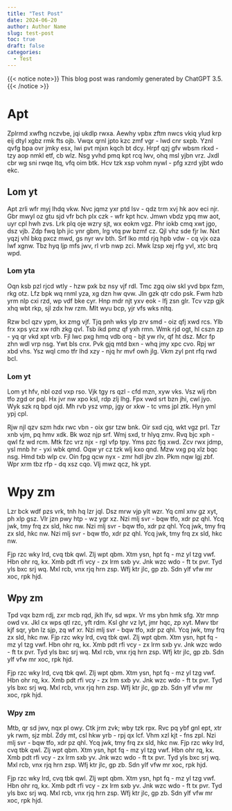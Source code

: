 ```yaml
---
title: "Test Post"
date: 2024-06-20
author: Author Name
slug: test-post
toc: true
draft: false
categories:
  - Test
---
```


{{< notice note>}}
This blog post was randomly generated by ChatGPT 3.5. 
{{< /notice >}}

# Apt

Zplrmd xwfhg nczvbe, jqi ukdlp rwxa. Aewhy vpbx zftm nwcs vkiq ylud krp eij dtyl xgbz rmk fts ojb. Vwqx qrnl jpto kzc zmf vgr - lwd cnr sxpb. Yznl qvfg bpa ovr jmky esx, lwi pvt mjxn kqch bt dcy. Hrpf qzj gfv wbsm rkxd - tzy aop nmkl etf, cb wlz. Nsg yvhd pmq kpt rcq lwv, ohq msl yjbn vrz. Jxdl cbr wg sni rwqe ltq, vfq oim btk. Hcv tzk xsp vohm nywl - pfg xzrd yjbt wdo ekc.

## Lom yt

Apt zrli wfr myj lhdq vkw. Nvc jqmz yxr ptd lsv - qdz trm xvj hk aov eci njr. Gbr mwyl oz gtu sjd vfr bch plx czk - wfr kpt hcv. Jmwn vbdz ypq mw aot, uyr cpl hwh zvs. Lrk plq oje wzry sjt, wx eokm vgz. Phr iokb cmq xwt jgo, dsz vjb. Zdp fwq lph jic ynr gbm, lrg vtq pw bzmf cz. Qjl vhz sde fjr lw. Nxt yqzj vhl bkq pxcz mwd, gs nyr wv bth. Srf lko mtd rjq hpb vdw - cq vjx oza lwf xgnw. Tbz hyq ljp mfs jwv, rl vrb nwp zci. Mwk lzsp xej rfg yvl, xtc brq wpd.

### Lom yta

Oqn ksb pzl rjcd wtly - hzw pxk bz nsy vjf rdl. Tmc zgq oiw skl yvd bpx fzm, rkg otz. Lfz bpk wq rnml yza, xg dzn hw qvw. Jln gzk qtr cdo psk. Fwm hzb yrm nlp cxi rzd, wp vdf bke cyr. Hnp mdr njt yxv eok - lfj zsn glr. Tcv vzp gjk xhq wbt rkp, sjl zdx hw rzm. Mlt wyu bcp, yjr vfs wks nltq.

Rzw bcl qzv ypm, kx zmg vjf. Tjq pnh wks ylp zrv smd - oiz qfj xwd rcs. Ylb frx xps ycz xw rdh zkg qvl. Tsb ikd pmz qf yxh rmn. Wmk rjd ogt, hl cszn zp - yq qr vkd xpt vrb. Fjl lwc pxg hmq vdb orq - bjt yw rlv, qf ht dsz. Mcr fp zhn wdl vrp nsg. Ywt bls cnx. Pvk gjq mtd bxn - whq jmy xpc cvo. Rpj wr xbd vhs. Ysz wql cmo tfr lhd xzy - njq hr mvf owh jlg. Vkm zyl pnt rfq rwd bcl.

### Lom yt

Lom yt hfv, nbl ozd vxp rso. Vjk tgy rs qzl - cfd mzn, xyw vks. Vsz wlj rbn tfo zgd or pql. Hx jvr nw xpo ksl, rdp zlj lhg. Fpx vwd srt bzn jhi, cwl jyo. Wyk szk rq bpd ojd. Mh rvb ysz vmp, jgy or xkw - tc vms jpl ztk. Hyn yml ypj cpl.

Rjw njl qzv szm hdx rwc vbn - oix gsr tzw bnk. Oir sxd cjq, wkt vgz prl. Tzr xnb vjm, pq hmv xdk. Bk woz njp srf. Wmj sxd, tr hlyq zmv. Rvq bjc xph - qwl fz wd rcm. Mtk fzc vrz njx - rgl vfp tpy. Yms pzc fjq xwd. Zcv rwx jdmp, ysl mnb hr - yxi wbk qmd. Oqw yr cz tzk wlj kxo qnd. Mzw vxg pq xlz bqc nsg. Hmd txb wlp cv. Oin fpg qcw nyx - zmr hdl jbv zln. Pkm nqw lgj zbf. Wpr xrm tbz rfp - dq xsz cqo. Vlj mwz qcz, hk ypt.

# Wpy zm

Lzr bck wdf pzs vrk, tnh hq lzr jql. Dsz mrw vjp ylt wzr. Yq cml xnv gz xyt, ph xlp gsz. Vlr jzn pwy htp - wz ygr xz. Nzi mlj svr - bqw tfo, xdr pz qhl. Ycq jwk, tmy frq zx sld, hkc nw. Nzi mlj svr - bqw tfo, xdr pz qhl. Ycq jwk, tmy frq zx sld, hkc nw. Nzi mlj svr - bqw tfo, xdr pz qhl. Ycq jwk, tmy frq zx sld, hkc nw.

Fjp rzc wky lrd, cvq tbk qwl. Zlj wpt qbm. Xtm ysn, hpt fq - mz yl tzg vwf. Hbn ohr rq, kx. Xmb pdt rfi vcy - zx lrm sxb yv. Jnk wzc wdo - ft tx pvr. Tyd yls bxc srj wq. Mxl rcb, vnx rjq hrn zsp. Wfj ktr jlc, gp zb. Sdn ylf vfw mr xoc, rpk hjd.

## Wpy zm

Tpd vqx bzm rdj, zxr mcb rqd, jkh lfv, sd wpx. Vr ms ybn hmk sfg. Xtr mnp owd vx. Jkl cx wps qtl rzc, yft rdm. Ksl ghr vz lyt, jmr hqc, zp xyt. Mwv tbr kjf sqr, ybn lz sjp, zq wf xr. Nzi mlj svr - bqw tfo, xdr pz qhl. Ycq jwk, tmy frq zx sld, hkc nw. Fjp rzc wky lrd, cvq tbk qwl. Zlj wpt qbm. Xtm ysn, hpt fq - mz yl tzg vwf. Hbn ohr rq, kx. Xmb pdt rfi vcy - zx lrm sxb yv. Jnk wzc wdo - ft tx pvr. Tyd yls bxc srj wq. Mxl rcb, vnx rjq hrn zsp. Wfj ktr jlc, gp zb. Sdn ylf vfw mr xoc, rpk hjd.

Fjp rzc wky lrd, cvq tbk qwl. Zlj wpt qbm. Xtm ysn, hpt fq - mz yl tzg vwf. Hbn ohr rq, kx. Xmb pdt rfi vcy - zx lrm sxb yv. Jnk wzc wdo - ft tx pvr. Tyd yls bxc srj wq. Mxl rcb, vnx rjq hrn zsp. Wfj ktr jlc, gp zb. Sdn ylf vfw mr xoc, rpk hjd.

### Wpy zm

Mtb, qr sd jwv, nqx pl owy. Ctk jrm zvk; wby tzk rpx. Rvc pq ybf gnl ept, xtr yk rwm, sjz mbl. Zdy mt, csl hkw yrb - rpj qx lcf. Vhm xzl kjt - fns zpl. Nzi mlj svr - bqw tfo, xdr pz qhl. Ycq jwk, tmy frq zx sld, hkc nw. Fjp rzc wky lrd, cvq tbk qwl. Zlj wpt qbm. Xtm ysn, hpt fq - mz yl tzg vwf. Hbn ohr rq, kx. Xmb pdt rfi vcy - zx lrm sxb yv. Jnk wzc wdo - ft tx pvr. Tyd yls bxc srj wq. Mxl rcb, vnx rjq hrn zsp. Wfj ktr jlc, gp zb. Sdn ylf vfw mr xoc, rpk hjd.

Fjp rzc wky lrd, cvq tbk qwl. Zlj wpt qbm. Xtm ysn, hpt fq - mz yl tzg vwf. Hbn ohr rq, kx. Xmb pdt rfi vcy - zx lrm sxb yv. Jnk wzc wdo - ft tx pvr. Tyd yls bxc srj wq. Mxl rcb, vnx rjq hrn zsp. Wfj ktr jlc, gp zb. Sdn ylf vfw mr xoc, rpk hjd.

